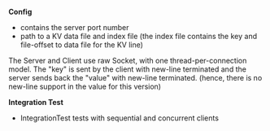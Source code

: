 **Config** 
  - contains the server port number 
  - path to a KV data file and index file (the index file contains the key and file-offset to data file for the KV line)

The Server and Client use raw Socket, with one thread-per-connection model.  The "key" is sent by the client with new-line terminated and the server sends back the "value" with new-line terminated. (hence, there is no new-line support in the value for this version)

**Integration Test**
  - IntegrationTest tests with sequential and concurrent clients  


